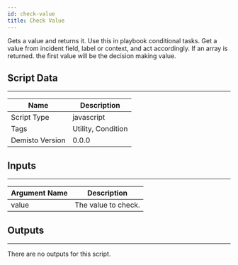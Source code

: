 ```yaml
---
id: check-value
title: Check Value
---
```


Gets a value and returns it. Use this in playbook conditional tasks. Get a value from incident field, label or context, and act accordingly. 
If an array is returned. the first value will be the decision making value.

## Script Data
---

| **Name** | **Description** |
| --- | --- |
| Script Type | javascript |
| Tags | Utility, Condition |
| Demisto Version | 0.0.0 |

## Inputs
---

| **Argument Name** | **Description** |
| --- | --- |
| value | The value to check. |

## Outputs 
---
There are no outputs for this script.

